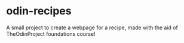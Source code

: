 # odin-recipes
A small project to create a webpage for a recipe, made with the aid of TheOdinProject foundations course!